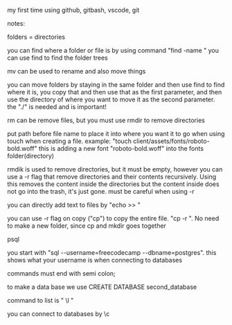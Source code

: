 my first time using github, gitbash, vscode, git



notes: 

folders = directories

you can find where a folder or file is by using command "find -name <item you want to find>"
you can use find to find the folder trees

mv can be used to rename and also move things 

you can move folders by staying in the same folder and then use find to find where it is, you copy that and then use that as the first parameter, and then use the directory of where you want to move it as the second parameter. the "./" is needed and is important!

rm can be remove files, but you must use rmdir to remove directories

put path before file name to place it into where you want it to go when using touch when creating a file. example: "touch client/assets/fonts/roboto-bold.woff" this is adding a new font "roboto-bold.woff" into the fonts folder(directory)


rmdik is used to remove directories, but it must be empty, however you can use a -r flag that remove directories and their contents recursively. Using this removes the content inside the directories but the content inside does not go into the trash, it's just gone. must be careful when using -r

you can directly add text to files by "echo <message> >> <file>"

you can use -r flag on copy ("cp") to copy the entire file. "cp -r <what is being copied> <where it is being pasted to>". No need to make a new folder, since cp and mkdir goes together





psql

you start with "sql --username=freecodecamp --dbname=postgres". this shows what your username is when connecting to databases


commands must end with semi colon;

to make a data base we use CREATE DATABASE second_database


command to list is " \l "

you can connect to databases by \c
